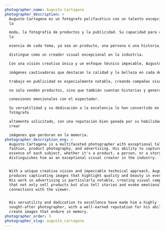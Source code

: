 ```yaml
---
photographer_name: Augusto Cartagena
photographer_description: >
  Augusto Cartagena es un fotógrafo polifacético con un talento excepcional en
  la

  moda, la fotografía de productos y la publicidad. Su capacidad para capturar
  la

  esencia de cada tema, ya sea un producto, una persona o una historia, lo

  distingue como un creador visual excepcional en la industria.

  Con una visión creativa única y un enfoque técnico impecable, Augusto produce

  imágenes cautivadoras que destacan la calidad y la belleza en cada detalle. Su

  trabajo en publicidad es especialmente notable, creando campañas visuales que

  no solo venden productos, sino que también cuentan historias y generan

  conexiones emocionales con el espectador.

  Su versatilidad y su dedicación a la excelencia lo han convertido en un
  fotógrafo

  altamente solicitado, con una reputación bien ganada por su habilidad para
  crear

  imágenes que perduran en la memoria.
photographer_description_eng: >
  Augusto Cartagena is a multifaceted photographer with exceptional talent in
  fashion, product photography, and advertising. His ability to capture the
  essence of each subject, whether it's a product, a person, or a story,
  distinguishes him as an exceptional visual creator in the industry.


  With a unique creative vision and impeccable technical approach, Augusto
  produces captivating images that highlight quality and beauty in every detail.
  His work in advertising is particularly notable, creating visual campaigns
  that not only sell products but also tell stories and evoke emotional
  connections with the viewer.


  His versatility and dedication to excellence have made him a highly
  sought-after photographer, with a well-earned reputation for his ability to
  create images that endure in memory.
photographer_order: 5
photographer_slug: augusto_cartagena
---
```


